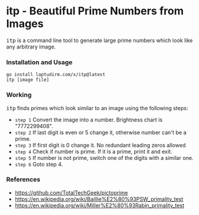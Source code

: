 # itp - Beautiful Prime Numbers from Images

<samp>itp</samp> is a command line tool to generate large prime numbers which look like any arbitrary image.

### Installation and Usage

```
go install laptudirm.com/x/itp@latest
itp [image file]
```

### Working

<samp>itp</samp> finds primes which look similar to an image using the following steps:

- `step 1` Convert the image into a number. Brightness chart is "7772299408".
- `step 2` If last digit is even or 5 change it, otherwise number can't be a prime.
- `step 3` If first digit is 0 change it. No redundant leading zeros allowed
- `step 4` Check if number is prime. If it is a prime, print it and exit.
- `step 5` If number is not prime, switch one of the digits with a similar one.
- `step 6` Goto step 4.

### References

- https://github.com/TotalTechGeek/pictoprime
- https://en.wikipedia.org/wiki/Baillie%E2%80%93PSW_primality_test
- https://en.wikipedia.org/wiki/Miller%E2%80%93Rabin_primality_test
